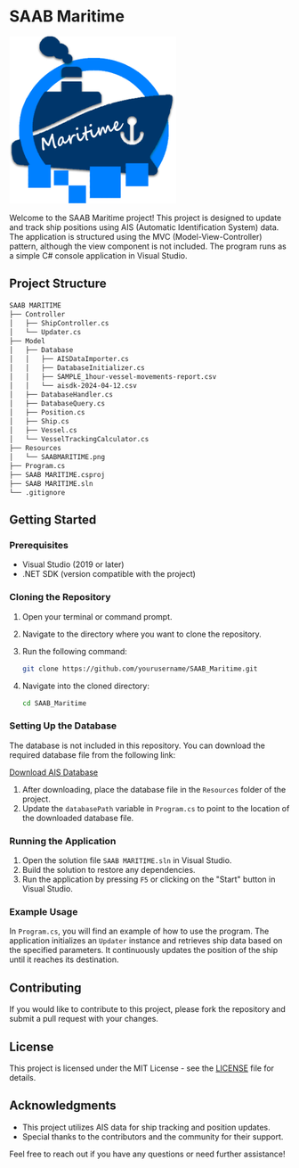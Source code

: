# SAAB Maritime

<img src="SAAB%20MARITIME/Resources/SAABMARITIME.png" alt="SAAB Maritime Logo" width="300" height="300">

Welcome to the SAAB Maritime project! This project is designed to update and track ship positions using AIS (Automatic Identification System) data. The application is structured using the MVC (Model-View-Controller) pattern, although the view component is not included. The program runs as a simple C# console application in Visual Studio.

## Project Structure

```
SAAB MARITIME
├── Controller
│   ├── ShipController.cs
│   └── Updater.cs
├── Model
│   ├── Database
│   │   ├── AISDataImporter.cs
│   │   ├── DatabaseInitializer.cs
│   │   ├── SAMPLE_1hour-vessel-movements-report.csv
│   │   └── aisdk-2024-04-12.csv
│   ├── DatabaseHandler.cs
│   ├── DatabaseQuery.cs
│   ├── Position.cs
│   ├── Ship.cs
│   ├── Vessel.cs
│   └── VesselTrackingCalculator.cs
├── Resources
│   └── SAABMARITIME.png
├── Program.cs
├── SAAB MARITIME.csproj
├── SAAB MARITIME.sln
└── .gitignore
```

## Getting Started

### Prerequisites

- Visual Studio (2019 or later)
- .NET SDK (version compatible with the project)

### Cloning the Repository

1. Open your terminal or command prompt.
2. Navigate to the directory where you want to clone the repository.
3. Run the following command:

   ```bash
   git clone https://github.com/yourusername/SAAB_Maritime.git
   ```

4. Navigate into the cloned directory:

   ```bash
   cd SAAB_Maritime
   ```

### Setting Up the Database

The database is not included in this repository. You can download the required database file from the following link:

[Download AIS Database](https://drive.google.com/file/d/1-REeLFb82DEv65eytNjim8Bg_WLMhULi/view?usp=drive_link)

1. After downloading, place the database file in the `Resources` folder of the project.
2. Update the `databasePath` variable in `Program.cs` to point to the location of the downloaded database file.

### Running the Application

1. Open the solution file `SAAB MARITIME.sln` in Visual Studio.
2. Build the solution to restore any dependencies.
3. Run the application by pressing `F5` or clicking on the "Start" button in Visual Studio.

### Example Usage

In `Program.cs`, you will find an example of how to use the program. The application initializes an `Updater` instance and retrieves ship data based on the specified parameters. It continuously updates the position of the ship until it reaches its destination.

## Contributing

If you would like to contribute to this project, please fork the repository and submit a pull request with your changes.

## License

This project is licensed under the MIT License - see the [LICENSE](LICENSE) file for details.

## Acknowledgments

- This project utilizes AIS data for ship tracking and position updates.
- Special thanks to the contributors and the community for their support.

Feel free to reach out if you have any questions or need further assistance!
